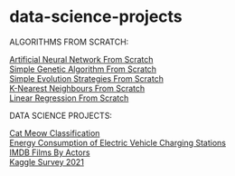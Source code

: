 # data-science-projects
ALGORITHMS FROM SCRATCH:

[Artificial Neural Network From Scratch](anns-from-scratch/simple_ann_from_scratch.py) \
[Simple Genetic Algorithm From Scratch](genetic-algorithm/simple_genetic_algorithms.py) \
[Simple Evolution Strategies From Scratch](genetic-algorithm/simple_evolution_strategies.py) \
[K-Nearest Neighbours From Scratch](ml-algorithms-from-scratch/knn.py) \
[Linear Regression From Scratch](ml-algorithms-from-scratch/linear_regression.py)

DATA SCIENCE PROJECTS:

[Cat Meow Classification](cat-meow-classification/Code_Cat-Meow_Classification.ipynb) \
[Energy Consumption of Electric Vehicle Charging Stations](electric_vehicle_charging_station_energy_consumption/Code_Electric-Vehicle-Charging-Station-Energy-Consumption.ipynb) \
[IMDB Films By Actors](imdb-films-by-actor-for-10k-actors/Code_Imdb-Films-By-Actor.ipynb) \
[Kaggle Survey 2021](kaggle-survey-2021/Code_Kaggle-Survey-2021.ipynb)
